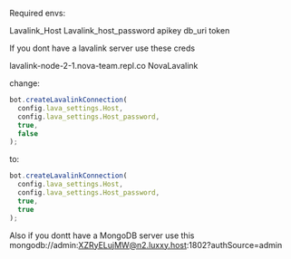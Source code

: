 Required envs:

Lavalink_Host
Lavalink_host_password
apikey
db_uri
token

If you dont have a lavalink server use these creds

lavalink-node-2-1.nova-team.repl.co
NovaLavalink

change:

```js
bot.createLavalinkConnection(
  config.lava_settings.Host,
  config.lava_settings.Host_password,
  true,
  false
);
```

to:

```js
bot.createLavalinkConnection(
  config.lava_settings.Host,
  config.lava_settings.Host_password,
  true,
  true
);
```

Also if you dontt have a MongoDB server use this
mongodb://admin:XZRyELujMW@n2.luxxy.host:1802?authSource=admin
